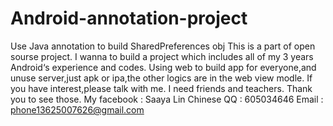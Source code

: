 # Android-annotation-project
Use Java annotation to build SharedPreferences obj
This is a part of open sourse project.
I wanna to build a project which includes all of my 3 years Android‘s experience and codes.
Using web to build app for everyone,and unuse server,just apk or ipa,the other logics are in the web view modle.
If you have interest,please talk with me. I need friends and teachers.
Thank you to see those.
   My facebook : Saaya Lin 
   Chinese QQ  : 605034646
   Email       : phone13625007626@gmail.com
